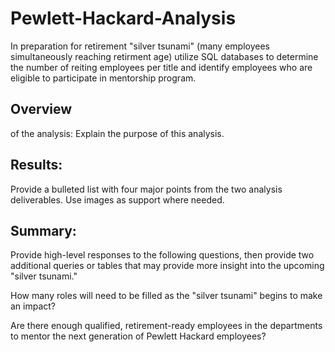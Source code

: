 # Pewlett-Hackard-Analysis

In preparation for retirement "silver tsunami" (many employees simultaneously reaching retirment age) utilize SQL databases to determine the number of reiting employees per title and identify employees who are eligible to participate in mentorship program.

## Overview 
of the analysis: Explain the purpose of this analysis.

## Results: 
Provide a bulleted list with four major points from the two analysis deliverables. Use images as support where needed.

## Summary: 

Provide high-level responses to the following questions, then provide two additional queries or tables that may provide more insight into the upcoming "silver tsunami."

How many roles will need to be filled as the "silver tsunami" begins to make an impact?

Are there enough qualified, retirement-ready employees in the departments to mentor the next generation of Pewlett Hackard employees?
